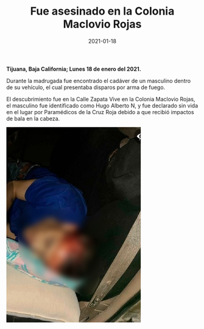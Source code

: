 ﻿---
layout: blog
title: "Fue asesinado en la Colonia Maclovio Rojas"
date: 2021-01-18
categories: tijuana
permalink: /:categories/:title:output_ext
image: /img/cnr/2021-01-18-fue-asesinado-en-la-colonia-maclovio-rojas.jpeg
alt: "Titulo"
autor:
---


**Tijuana, Baja California; Lunes 18 de enero del 2021.** 


Durante la madrugada fue encontrado el cadáver de un masculino dentro de su vehículo, el cual presentaba disparos por arma de fuego. 


El descubrimiento fue en la Calle Zapata Vive en la Colonia Maclovio Rojas, el masculino fue identificado como Hugo Alberto N, y fue declarado sin vida en el lugar por Paramédicos de la Cruz Roja debido a que recibió impactos de bala en la cabeza.




<div id="carouselExampleSlidesOnly" class="carousel slide" data-ride="carousel">
  <div class="carousel-inner">
    <div class="carousel-item active">
       <img class="d-block w-100" src="/img/cnr/2021-01-18-fue-asesinado-en-la-colonia-maclovio-rojas.jpeg" loading="lazy"  alt="Titulo">
    </div>
  </div>
</div>